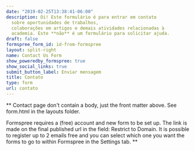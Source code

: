 ```yaml
---
date: "2019-02-25T13:38:41-06:00"
description: Oi! Este formulário é para entrar em contato
  sobre oportunidades de trabalhos,
  colaborações em artigos e demais atividades relacionadas à
  academia. Este **não** é um formulário para solicitar ajuda.
draft: false
formspree_form_id: id-from-formspree
layout: split-right
name: Contact Us Form
show_poweredby_formspree: true
show_social_links: true
submit_button_label: Enviar mensagem
title: Contato
type: form
url: contato
---
```


** Contact page don't contain a body, just the front matter above.
See form.html in the layouts folder.

Formspree requires a (free) account and new form to be set up. The link is made on the final published url in the field: Restrict to Domain. It is possible to register up to 2 emails free and you can select which one you want the forms to go to within Formspree in the Settings tab.
**
